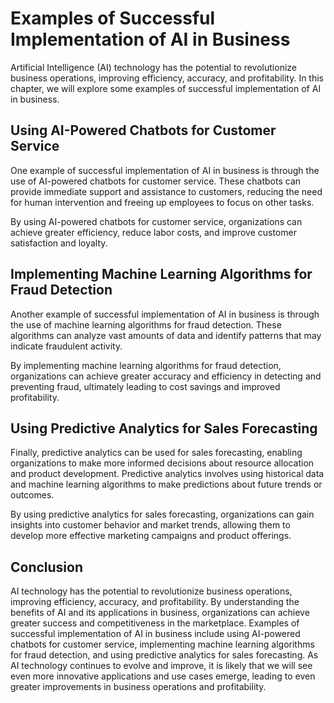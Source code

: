 Examples of Successful Implementation of AI in Business
=====================================================================================================================

Artificial Intelligence (AI) technology has the potential to revolutionize business operations, improving efficiency, accuracy, and profitability. In this chapter, we will explore some examples of successful implementation of AI in business.

Using AI-Powered Chatbots for Customer Service
----------------------------------------------

One example of successful implementation of AI in business is through the use of AI-powered chatbots for customer service. These chatbots can provide immediate support and assistance to customers, reducing the need for human intervention and freeing up employees to focus on other tasks.

By using AI-powered chatbots for customer service, organizations can achieve greater efficiency, reduce labor costs, and improve customer satisfaction and loyalty.

Implementing Machine Learning Algorithms for Fraud Detection
------------------------------------------------------------

Another example of successful implementation of AI in business is through the use of machine learning algorithms for fraud detection. These algorithms can analyze vast amounts of data and identify patterns that may indicate fraudulent activity.

By implementing machine learning algorithms for fraud detection, organizations can achieve greater accuracy and efficiency in detecting and preventing fraud, ultimately leading to cost savings and improved profitability.

Using Predictive Analytics for Sales Forecasting
------------------------------------------------

Finally, predictive analytics can be used for sales forecasting, enabling organizations to make more informed decisions about resource allocation and product development. Predictive analytics involves using historical data and machine learning algorithms to make predictions about future trends or outcomes.

By using predictive analytics for sales forecasting, organizations can gain insights into customer behavior and market trends, allowing them to develop more effective marketing campaigns and product offerings.

Conclusion
----------

AI technology has the potential to revolutionize business operations, improving efficiency, accuracy, and profitability. By understanding the benefits of AI and its applications in business, organizations can achieve greater success and competitiveness in the marketplace. Examples of successful implementation of AI in business include using AI-powered chatbots for customer service, implementing machine learning algorithms for fraud detection, and using predictive analytics for sales forecasting. As AI technology continues to evolve and improve, it is likely that we will see even more innovative applications and use cases emerge, leading to even greater improvements in business operations and profitability.
